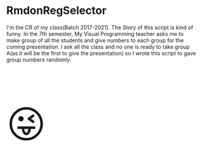 # RmdonRegSelector

I'm the CR of my class(Batch 2017-2021). The Story of this script is kind of funny. In the 7th semester, My Visual Programming teacher asks me to make group of all the students and give numbers to each group for the coming presentation. I ask all the class and no one is ready to take group A(as it will be the first to give the presentation) so I wrote this script to gave group numbers randomly.<p style="font-size:100px">&#128540;</p>
